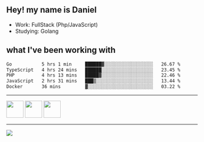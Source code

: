 ## Hey! my name is Daniel

- Work: FullStack (Php/JavaScript)
- Studying: Golang

## what I've been working with
<!--START_SECTION:waka-->

```txt
Go           5 hrs 1 min     ██████▓░░░░░░░░░░░░░░░░░░   26.67 %
TypeScript   4 hrs 24 mins   ██████░░░░░░░░░░░░░░░░░░░   23.45 %
PHP          4 hrs 13 mins   █████▓░░░░░░░░░░░░░░░░░░░   22.46 %
JavaScript   2 hrs 31 mins   ███▒░░░░░░░░░░░░░░░░░░░░░   13.44 %
Docker       36 mins         ▓░░░░░░░░░░░░░░░░░░░░░░░░   03.22 %
```

<!--END_SECTION:waka-->
    

<hr>
<div>
    <img height="45" src="https://img.icons8.com/color/48/000000/nodejs.png"/>
    <img height="45" src="https://www.vectorlogo.zone/logos/golang/golang-ar21.svg">
    <img height="45" src="https://www.vectorlogo.zone/logos/nestjs/nestjs-icon.svg">
</div>
<hr>
<div>
    <a href="https://www.linkedin.com/in/daniel-lucas-bb7b82193/" target="_blank">
        <img src="https://img.shields.io/badge/LinkedIn-0077B5?style=for-the-badge&logo=linkedin&logoColor=white">
    </a>
</div>
